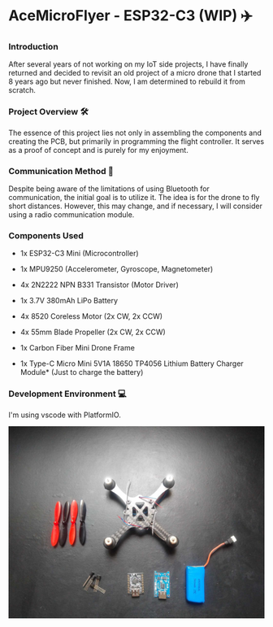 # AceMicroFlyer - ESP32-C3 (WIP) ✈️

### Introduction
After several years of not working on my IoT side projects, I have finally returned and decided to revisit an old project of a micro drone that I started 8 years ago but never finished. Now, I am determined to rebuild it from scratch.

### Project Overview 🛠️
The essence of this project lies not only in assembling the components and creating the PCB, but primarily in programming the flight controller. It serves as a proof of concept and is purely for my enjoyment. 

### Communication Method 📡
Despite being aware of the limitations of using Bluetooth for communication, the initial goal is to utilize it. The idea is for the drone to fly short distances. However, this may change, and if necessary, I will consider using a radio communication module. 

### Components Used
- 1x ESP32-C3 Mini (Microcontroller)
- 1x MPU9250 (Accelerometer, Gyroscope, Magnetometer)
- 4x 2N2222 NPN B331 Transistor (Motor Driver)
- 1x 3.7V 380mAh LiPo Battery
- 4x 8520 Coreless Motor (2x CW, 2x CCW)
- 4x 55mm Blade Propeller (2x CW, 2x CCW)
- 1x Carbon Fiber Mini Drone Frame

- 1x Type-C Micro Mini 5V1A 18650 TP4056 Lithium Battery Charger Module* (Just to charge the battery)

### Development Environment 💻
I'm using vscode with PlatformIO. 

![Cover](./assets/components.jpg "Cover image")